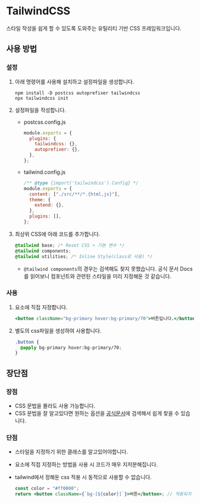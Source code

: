 # TailwindCSS

스타일 작성을 쉽게 할 수 있도록 도와주는 유틸리티 기반 CSS 프레임워크입니다.

## 사용 방법

### 설정

1. 아래 명령어를 사용해 설치하고 설정파일을 생성합니다.

   ```shell
   npm install -D postcss autoprefixer tailwindcss
   npx tailwindcss init
   ```

2. 설정파일을 작성합니다.

   - postcss.config.js

     ```js
     module.exports = {
       plugins: {
         tailwindcss: {},
         autoprefixer: {},
       },
     };
     ```

   - tailwind.config.js

     ```js
     /** @type {import('tailwindcss').Config} */
     module.exports = {
       content: ["./src/**/*.{html,js}"],
       theme: {
         extend: {},
       },
       plugins: [],
     };
     ```

3. 최상위 CSS에 아래 코드를 추가합니다.

   ```css
   @tailwind base; /* Reset CSS + 기본 변수 */
   @tailwind components;
   @tailwind utilities; /* Inline Style(class로 사용) */
   ```

   - `@tailwind components`의 경우는 검색해도 찾지 못했습니다. 공식 문서 Docs를 읽어보니 컴포넌트와 관련된 스타일을 미리 지정해둔 것 같습니다.

### 사용

1. 요소에 직접 지정합니다.

   ```jsx
   <button className="bg-primary hover:bg-primary/70">버튼입니다.</button>
   ```

2. 별도의 css파일을 생성하여 사용합니다.

   ```css
   .button {
     @apply bg-primary hover:bg-primary/70;
   }
   ```

## 장단점

### 장점

- CSS 문법을 몰라도 사용 가능합니다.
- CSS 문법을 잘 알고있다면 원하는 옵션을 [공식문서](https://tailwindcss.com/)에 검색해서 쉽게 찾을 수 있습니다.

### 단점

- 스타일을 지정하기 위한 클래스를 알고있어야합니다.
- 요소에 직접 지정하는 방법을 사용 시 코드가 매우 지저분해집니다.
- tailwind에서 정해둔 css 적용 시 동적으로 사용할 수 없습니다.

  ```jsx
  const color = "#ff0000";
  return <button className={`bg-[${color}]`}>버튼</button>; // 적용되지 않음!!
  ```
